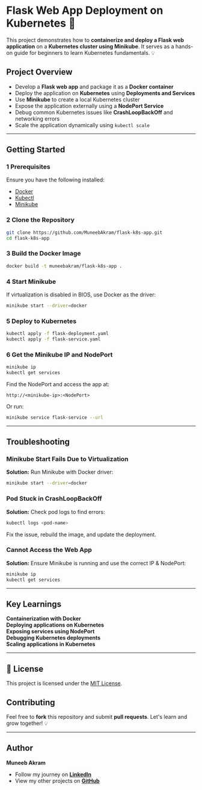 # Flask Web App Deployment on Kubernetes 🚀

This project demonstrates how to **containerize and deploy a Flask web application** on a **Kubernetes cluster using Minikube**. It serves as a hands-on guide for beginners to learn Kubernetes fundamentals. 💡

##  Project Overview

- Develop a **Flask web app** and package it as a **Docker container**  
- Deploy the application on **Kubernetes** using **Deployments and Services**  
- Use **Minikube** to create a local Kubernetes cluster  
- Expose the application externally using a **NodePort Service**  
- Debug common Kubernetes issues like **CrashLoopBackOff** and networking errors  
- Scale the application dynamically using `kubectl scale`  

---

##  Getting Started

### **1 Prerequisites**
Ensure you have the following installed:
- [Docker](https://docs.docker.com/get-docker/)
- [Kubectl](https://kubernetes.io/docs/tasks/tools/install-kubectl/)
- [Minikube](https://minikube.sigs.k8s.io/docs/start/)

### **2 Clone the Repository**
```sh
git clone https://github.com/MuneebAkram/flask-k8s-app.git
cd flask-k8s-app
```

### **3 Build the Docker Image**
```sh
docker build -t muneebakram/flask-k8s-app .
```

### **4 Start Minikube**
If virtualization is disabled in BIOS, use Docker as the driver:
```sh
minikube start --driver=docker
```

### **5 Deploy to Kubernetes**
```sh
kubectl apply -f flask-deployment.yaml
kubectl apply -f flask-service.yaml
```

### **6 Get the Minikube IP and NodePort**
```sh
minikube ip
kubectl get services
```
Find the NodePort and access the app at:
```
http://<minikube-ip>:<NodePort>
```
Or run:
```sh
minikube service flask-service --url
```

---

## Troubleshooting

### **Minikube Start Fails Due to Virtualization**
 **Solution:** Run Minikube with Docker driver:  
```sh
minikube start --driver=docker
```

###  **Pod Stuck in CrashLoopBackOff**
 **Solution:** Check pod logs to find errors:
```sh
kubectl logs <pod-name>
```
Fix the issue, rebuild the image, and update the deployment.

###  **Cannot Access the Web App**
 **Solution:** Ensure Minikube is running and use the correct IP & NodePort:
```sh
minikube ip
kubectl get services
```

---

##  Key Learnings

 **Containerization with Docker**  
 **Deploying applications on Kubernetes**  
 **Exposing services using NodePort**  
 **Debugging Kubernetes deployments**  
 **Scaling applications in Kubernetes**  

---

## 📜 License
This project is licensed under the [MIT License](LICENSE).

##  Contributing
Feel free to **fork** this repository and submit **pull requests**. Let's learn and grow together! 💡

---

##  Author
**Muneeb Akram**  
- Follow my journey on **[LinkedIn](https://www.linkedin.com/in/muneeb74/)**  
- View my other projects on **[GitHub](https://github.com/muneeb-akram74)**

